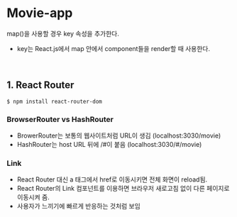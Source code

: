 # Movie-app

map()을 사용할 경우 key 속성을 추가한다.
- key는 React.js에서 map 안에서 component들을 render할 때 사용한다.

<br>

## 1. React Router

```
$ npm install react-router-dom
```

### BrowserRouter vs HashRouter
- BrowerRouter는 보통의 웹사이트처럼 URL이 생김 (localhost:3030/movie)
- HashRouter는 host URL 뒤에 /#이 붙음 (localhost:3030/#/movie)

### Link
- React Router 대신 a 태그에서 href로 이동시키면 전체 화면이 reload됨. 
- React Router의 Link 컴포넌트를 이용하면 브라우저 새로고침 없이 다른 페이지로 이동시켜 줌.
- 사용자가 느끼기에 빠르게 반응하는 것처럼 보임


